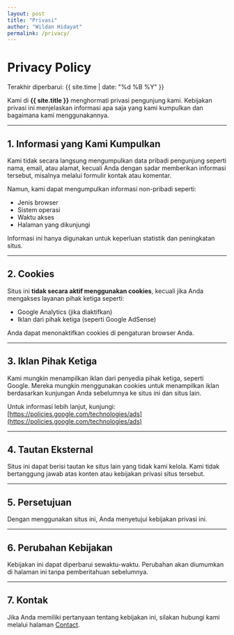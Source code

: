```yaml
---
layout: post
title: "Privasi"
author: "Wildan Hidayat"
permalink: /privacy/
---
```


# Privacy Policy

Terakhir diperbarui: {{ site.time | date: "%d %B %Y" }}

Kami di **{{ site.title }}** menghormati privasi pengunjung kami. Kebijakan privasi ini menjelaskan informasi apa saja yang kami kumpulkan dan bagaimana kami menggunakannya.

---

## 1. Informasi yang Kami Kumpulkan

Kami tidak secara langsung mengumpulkan data pribadi pengunjung seperti nama, email, atau alamat, kecuali Anda dengan sadar memberikan informasi tersebut, misalnya melalui formulir kontak atau komentar.

Namun, kami dapat mengumpulkan informasi non-pribadi seperti:
- Jenis browser
- Sistem operasi
- Waktu akses
- Halaman yang dikunjungi

Informasi ini hanya digunakan untuk keperluan statistik dan peningkatan situs.

---

## 2. Cookies

Situs ini **tidak secara aktif menggunakan cookies**, kecuali jika Anda mengakses layanan pihak ketiga seperti:

- Google Analytics (jika diaktifkan)
- Iklan dari pihak ketiga (seperti Google AdSense)

Anda dapat menonaktifkan cookies di pengaturan browser Anda.

---

## 3. Iklan Pihak Ketiga

Kami mungkin menampilkan iklan dari penyedia pihak ketiga, seperti Google. Mereka mungkin menggunakan cookies untuk menampilkan iklan berdasarkan kunjungan Anda sebelumnya ke situs ini dan situs lain.

Untuk informasi lebih lanjut, kunjungi:
[https://policies.google.com/technologies/ads](https://policies.google.com/technologies/ads)

---

## 4. Tautan Eksternal

Situs ini dapat berisi tautan ke situs lain yang tidak kami kelola. Kami tidak bertanggung jawab atas konten atau kebijakan privasi situs tersebut.

---

## 5. Persetujuan

Dengan menggunakan situs ini, Anda menyetujui kebijakan privasi ini.

---

## 6. Perubahan Kebijakan

Kebijakan ini dapat diperbarui sewaktu-waktu. Perubahan akan diumumkan di halaman ini tanpa pemberitahuan sebelumnya.

---

## 7. Kontak

Jika Anda memiliki pertanyaan tentang kebijakan ini, silakan hubungi kami melalui halaman [Contact](/contact).
